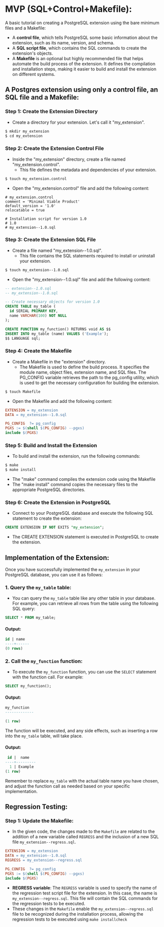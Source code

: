 # MVP (SQL+Control+Makefile):
A basic tutorial on creating a PostgreSQL extension using the bare minimum files and a Makefile:

- A **control file**, which tells PostgreSQL some basic information about the extension, such as its name, version, and schema.
- A **SQL script file**, which contains the SQL commands to create the extension's objects.
- A **Makefile** is an optional but highly recommended file that helps automate the build process of the extension. It defines the compilation and installation steps, making it easier to build and install the extension on different systems.

## A Postgres extension using only a control file, an SQL file and a Makefile:

### Step 1: Create the Extension Directory
- Create a directory for your extension. Let's call it "my_extension".

```bash
$ mkdir my_extension
$ cd my_extension
```

### Step 2: Create the Extension Control File
- Inside the "my_extension" directory, create a file named "my_extension.control". 
  - This file defines the metadata and dependencies of your extension.

```bash
$ touch my_extension.control
```

- Open the "my_extension.control" file and add the following content:

```control
# my_extension.control
comment = 'Minimal Viable Product'
default_version = '1.0'
relocatable = true

# Installation script for version 1.0
# 1.0
# my_extension--1.0.sql
```

### Step 3: Create the Extension SQL File
- Create a file named "my_extension--1.0.sql".
  - This file contains the SQL statements required to install or uninstall your extension.

```bash
$ touch my_extension--1.0.sql
```

- Open the "my_extension--1.0.sql" file and add the following content:

```sql
-- extension--1.0.sql
-- my_extension--1.0.sql

-- Create necessary objects for version 1.0
CREATE TABLE my_table (
  id SERIAL PRIMARY KEY,
  name VARCHAR(100) NOT NULL
);

CREATE FUNCTION my_function() RETURNS void AS $$
INSERT INTO my_table (name) VALUES ('Example');
$$ LANGUAGE sql;
```

### Step 4: Create the Makefile
- Create a Makefile in the "extension" directory. 
  - The Makefile is used to define the build process. It specifies the module name, object files, extension name, and SQL files. The PG_CONFIG variable retrieves the path to the pg_config utility, which is used to get the necessary configuration for building the extension.

```bash
$ touch Makefile
```
- Open the Makefile and add the following content:
<!--Problem: https://dba.stackexchange.com/questions/328624/makefile-issue-in-creating-postgres-extension
Had an issue with the make install command:
```makefile
DATA = my_extension--1.0.sql

PG_CONFIG  ?= pg_config
PGXS := $(shell $(PG_CONFIG) --pgxs)
include $(PGXS)
```
Solution: Makefile is lacking the entry `EXTENSION = my_extension`
Reason: That's why `make install` doesn't copy the `*.control` file, and that's why `CREATE EXTENSION` fails.-->

```makefile
EXTENSION = my_extension
DATA = my_extension--1.0.sql

PG_CONFIG  ?= pg_config
PGXS := $(shell $(PG_CONFIG) --pgxs)
include $(PGXS)
```

### Step 5: Build and Install the Extension
- To build and install the extension, run the following commands:

```bash
$ make
$ make install
```
- The "make" command compiles the extension code using the Makefile
- The "make install" command copies the necessary files to the appropriate PostgreSQL directories.

### Step 6: Create the Extension in PostgreSQL
- Connect to your PostgreSQL database and execute the following SQL statement to create the extension:

```sql
CREATE EXTENSION IF NOT EXITS "my_extension";
```
- The CREATE EXTENSION statement is executed in PostgreSQL to create the extension.

## Implementation of the Extension:
Once you have successfully implemented the `my_extension` in your PostgreSQL database, you can use it as follows:

### 1. Query the `my_table` table:
   - You can query the `my_table` table like any other table in your database. For example, you can retrieve all rows from the table using the following SQL query:
   ```sql
   SELECT * FROM my_table;
   ```
#### Output:
```sql
id | name
----+------
(0 rows)
```


### 2. Call the `my_function` function:
   - To execute the `my_function` function, you can use the `SELECT` statement with the function call. For example:
   ```sql
   SELECT my_function();
   ```
#### Output:
```sql
my_function
-------------

(1 row)
```

   The function will be executed, and any side effects, such as inserting a row into the `my_table` table, will take place.

#### Output:
```sql
 id |  name
----+---------
  1 | Example
(1 row)
```
Remember to replace `my_table` with the actual table name you have chosen, and adjust the function call as needed based on your specific implementation.

## Regression Testing:

### Step 1: Update the Makefile:
- In the given code, the changes made to the `Makefile` are related to the addition of a new variable called `REGRESS` and the inclusion of a new SQL file `my_extension--regress.sql`.

```makefile
EXTENSION = my_extension
DATA = my_extension--1.0.sql
REGRESS = my_extension--regress.sql

PG_CONFIG  ?= pg_config
PGXS := $(shell $(PG_CONFIG) --pgxs)
include $(PGXS)
```

- **REGRESS variable**: The `REGRESS` variable is used to specify the name of the regression test script file for the extension. In this case, the name is `my_extension--regress.sql`. This file will contain the SQL commands for the regression tests to be executed.
- These changes in the `Makefile` enable the `my_extension--regress.sql` file to be recognized during the installation process, allowing the regression tests to be executed using `make installcheck` 


